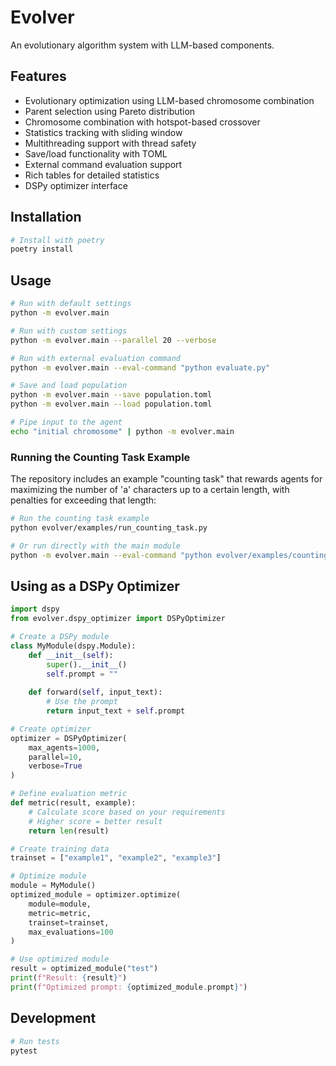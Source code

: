 # Evolver

An evolutionary algorithm system with LLM-based components.

## Features

- Evolutionary optimization using LLM-based chromosome combination
- Parent selection using Pareto distribution
- Chromosome combination with hotspot-based crossover
- Statistics tracking with sliding window
- Multithreading support with thread safety
- Save/load functionality with TOML
- External command evaluation support
- Rich tables for detailed statistics
- DSPy optimizer interface

## Installation

```bash
# Install with poetry
poetry install
```

## Usage

```bash
# Run with default settings
python -m evolver.main

# Run with custom settings
python -m evolver.main --parallel 20 --verbose

# Run with external evaluation command
python -m evolver.main --eval-command "python evaluate.py"

# Save and load population
python -m evolver.main --save population.toml
python -m evolver.main --load population.toml

# Pipe input to the agent
echo "initial chromosome" | python -m evolver.main
```

### Running the Counting Task Example

The repository includes an example "counting task" that rewards agents for maximizing the number of 'a' characters up to a certain length, with penalties for exceeding that length:

```bash
# Run the counting task example
python evolver/examples/run_counting_task.py

# Or run directly with the main module
python -m evolver.main --eval-command "python evolver/examples/counting_task.py" --verbose
```

## Using as a DSPy Optimizer

```python
import dspy
from evolver.dspy_optimizer import DSPyOptimizer

# Create a DSPy module
class MyModule(dspy.Module):
    def __init__(self):
        super().__init__()
        self.prompt = ""
    
    def forward(self, input_text):
        # Use the prompt
        return input_text + self.prompt

# Create optimizer
optimizer = DSPyOptimizer(
    max_agents=1000,
    parallel=10,
    verbose=True
)

# Define evaluation metric
def metric(result, example):
    # Calculate score based on your requirements
    # Higher score = better result
    return len(result)

# Create training data
trainset = ["example1", "example2", "example3"]

# Optimize module
module = MyModule()
optimized_module = optimizer.optimize(
    module=module,
    metric=metric,
    trainset=trainset,
    max_evaluations=100
)

# Use optimized module
result = optimized_module("test")
print(f"Result: {result}")
print(f"Optimized prompt: {optimized_module.prompt}")
```

## Development

```bash
# Run tests
pytest
```
